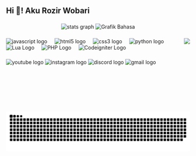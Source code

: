 <h2 align="left">Hi 👋! Aku Rozir Wobari</h2>

###

<div align="center">
  <img src="https://github-readme-stats.vercel.app/api?username=rozirwoba&hide_title=false&hide_rank=false&show_icons=true&include_all_commits=true&count_private=true&disable_animations=false&theme=dracula&locale=en&hide_border=false" height="150" alt="stats graph"  />
  <img src="https://github-readme-stats.vercel.app/api/top-langs?username=rozirwoba&locale=en&hide_title=false&layout=compact&card_width=320&langs_count=5&theme=dracula&hide_border=false" height="150" alt="Grafik Bahasa"  />
</div>

###

<img align="right" height="200" src="https://i.pinimg.com/originals/ed/09/82/ed0982111a6e04d288da2c3247d17053.gif"  />

###

<div align="left">
  <img src="https://cdn.jsdelivr.net/gh/devicons/devicon/icons/javascript/javascript-original.svg" height="30" alt="javascript logo"  />
  <img width="12" />
  <img src="https://cdn.jsdelivr.net/gh/devicons/devicon/icons/html5/html5-original.svg" height="30" alt="html5 logo"  />
  <img width="12" />
  <img src="https://cdn.jsdelivr.net/gh/devicons/devicon/icons/css3/css3-original.svg" height="30" alt="css3 logo"  />
  <img width="12" />
  <img src="https://cdn.jsdelivr.net/gh/devicons/devicon/icons/python/python-original.svg" height="30" alt="python logo"  />
  <img width="12" />
  <img src="https://upload.wikimedia.org/wikipedia/commons/thumb/c/cf/Lua-Logo.svg/600px-Lua-Logo.svg.png" height="30" alt="Lua Logo"  />
  <img width="12" />
  <img src="https://www.php.net//images/logos/new-php-logo.svg" height="30" alt="PHP Logo" />
  <img width="12" />
  <img src="https://www.svgrepo.com/show/353579/codeigniter.svg" height="30" alt="Codeigniter Logo" />
</div>

###

<div align="left">
  <img src="https://img.shields.io/static/v1?message=Youtube&logo=youtube&label=&color=FF0000&logoColor=white&labelColor=&style=for-the-badge" height="35" alt="youtube logo"  />
  <img src="https://img.shields.io/static/v1?message=Instagram&logo=instagram&label=&color=E4405F&logoColor=white&labelColor=&style=for-the-badge" height="35" alt="instagram logo"  />
  <img src="https://img.shields.io/static/v1?message=Discord&logo=discord&label=&color=7289DA&logoColor=white&labelColor=&style=for-the-badge" height="35" alt="discord logo"  />
  <img src="https://img.shields.io/static/v1?message=Gmail&logo=gmail&label=&color=D14836&logoColor=white&labelColor=&style=for-the-badge" height="35" alt="gmail logo"  />
</div>

###

<br clear="both">

<img src="https://raw.githubusercontent.com/platane/snk/output/github-contribution-grid-snake.svg" alt="Snake animation" />

###
